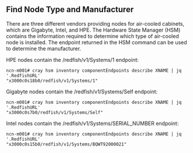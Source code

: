 ## Find Node Type and Manufacturer

There are three different vendors providing nodes for air-cooled cabinets, which are Gigabyte, Intel, and HPE. The Hardware State Manager \(HSM\) contains the information required to determine which type of air-cooled node is installed. The endpoint returned in the HSM command can be used to determine the manufacturer.

HPE nodes contain the /redfish/v1/Systems/1 endpoint:

```screen
ncn-m001# cray hsm inventory componentEndpoints describe XNAME | jq '.RedfishURL'
"x3000c0s18b0/redfish/v1/Systems/1"
```

Gigabyte nodes contain the /redfish/v1/Systems/Self endpoint:

```screen
ncn-m001# cray hsm inventory componentEndpoints describe XNAME | jq '.RedfishURL'
"x3000c0s7b0/redfish/v1/Systems/Self"
```

Intel nodes contain the /redfish/v1/Systems/SERIAL\_NUMBER endpoint:

```screen
ncn-m001# cray hsm inventory componentEndpoints describe XNAME | jq '.RedfishURL'
"x3000c0s15b0/redfish/v1/Systems/BQWT92000021"
```


